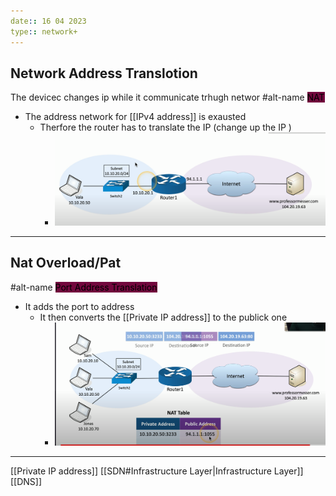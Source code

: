 ```yaml
---
date:: 16 04 2023
type:: network+
---
```


## Network Address Translotion 
The devicec changes ip while it communicate trhugh networ
#alt-name 
<mark style="background: #72083D;">NAT</mark>
- The address network for [[IPv4 address]] is exausted
	- Therfore the router has to translate the IP (change up the IP )
		- ![NetwrokAdressTransloation_visual.png](/static/NetwrokAdressTransloation_visual.png)
--- 


## Nat Overload/Pat 
#alt-name <mark style="background: #72083D;">Port Address Translation </mark>
- It adds the port to address 
	- It then converts the [[Private IP address]] to the publick one 
		- ![Pasted_image_20230416210721.png](/static/Pasted_image_20230416210721.png)
 
 ---
 
 [[Private IP address]]
 [[SDN#Infrastructure Layer|Infrastructure Layer]] 
 [[DNS]]
